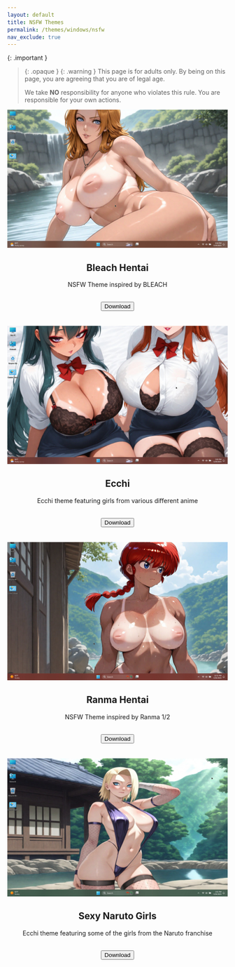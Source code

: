 ```yaml
---
layout: default
title: NSFW Themes
permalink: /themes/windows/nsfw
nav_exclude: true
---
```


<!-- 
{: .note }
> {: .opaque }
> 
> 
> 
-->

{: .important }
> {: .opaque }
> {: .warning }
> This page is for adults only. By being on this page, you are agreeing that you are of legal age.
>
> We take **NO** responsibility for anyone who violates this rule. You are responsible for your own actions.

<div class="w3-card">
<div class="gallery">
<img class="responsive" src="../../assets/images/themes/nsfw/BLEACH-HENTAI.jpg" />
</div>
<div class="w3-container">
<h2 class="text-small" style="text-align:center">Bleach Hentai</h2>
<p class="text-small" style="text-align:center">NSFW Theme inspired by BLEACH</p>
<br />
<span class="fs-3">
<div align="center" class="text-small">
<a href="https://gitlab.com/the-back-room/Themes/-/archive/main/Themes-main.zip?path=Windows/NSFW/Bleach-Hentai" target="_blank">
<button type="button" name="button" class="btn">Download</button></a> 
</div>
</span>
<br />
</div>
</div>
<br />
<div class="w3-card">
<div class="gallery">
<img class="responsive" src="../../assets/images/themes/nsfw/ECCHI.jpg" />
</div>
<div class="w3-container">
<h2 class="text-small" style="text-align:center">Ecchi</h2>
<p class="text-small" style="text-align:center">Ecchi theme featuring girls from various different anime</p>
<br />
<span class="fs-3">
<div align="center" class="text-small">
<a href="https://gitlab.com/the-back-room/Themes/-/archive/main/Themes-main.zip?path=Windows/NSFW/Ecchi" target="_blank">
<button type="button" name="button" class="btn">Download</button></a> 
</div>
</span>
<br />
</div>
</div>
<br />
<div class="w3-card">
<div class="gallery">
<img class="responsive" src="../../assets/images/themes/nsfw/RANMA-HENTAI.jpg" />
</div>
<div class="w3-container">
<h2 class="text-small" style="text-align:center">Ranma Hentai</h2>
<p class="text-small" style="text-align:center">NSFW Theme inspired by Ranma 1/2</p>
<br />
<span class="fs-3">
<div align="center" class="text-small">
<a href="https://gitlab.com/the-back-room/Themes/-/archive/main/Themes-main.zip?path=Windows/NSFW/Ranma-Hentai" target="_blank">
<button type="button" name="button" class="btn">Download</button></a> 
</div>
</span>
<br />
</div>
</div>
<br />
<div class="w3-card">
<div class="gallery">
<img class="responsive" src="../../assets/images/themes/nsfw/SEXY-NARUTO-GIRLS.jpg" />
</div>
<div class="w3-container">
<h2 class="text-small" style="text-align:center">Sexy Naruto Girls</h2>
<p class="text-small" style="text-align:center">Ecchi theme featuring some of the girls from the Naruto franchise</p>
<br />
<span class="fs-3">
<div align="center" class="text-small">
<a href="https://gitlab.com/the-back-room/Themes/-/archive/main/Themes-main.zip?path=Windows/NSFW/Sexy-Naruto-Girls" target="_blank">
<button type="button" name="button" class="btn">Download</button></a> 
</div>
</span>
<br />
</div>
</div>